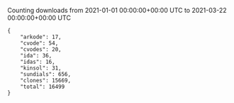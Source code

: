 
Counting downloads from 2021-01-01 00:00:00+00:00 UTC to 2021-03-22 00:00:00+00:00 UTC

```
{
    "arkode": 17,
    "cvode": 54,
    "cvodes": 20,
    "ida": 36,
    "idas": 16,
    "kinsol": 31,
    "sundials": 656,
    "clones": 15669,
    "total": 16499
}
```
